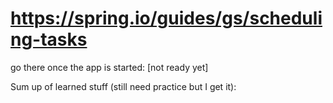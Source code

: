 # https://spring.io/guides/gs/scheduling-tasks
go there once the app is started: [not ready yet]

Sum up of learned stuff (still need practice but I get it):
